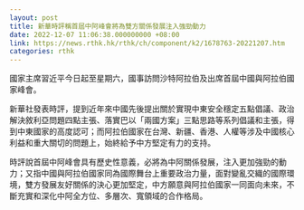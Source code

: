```yaml
---
layout: post
title: 新華時評稱首屆中阿峰會將為雙方關係發展注入強勁動力
date: 2022-12-07 11:06:38.000000000 +08:00
link: https://news.rthk.hk/rthk/ch/component/k2/1678763-20221207.htm
categories: rthk
---
```


國家主席習近平今日起至星期六，國事訪問沙特阿拉伯及出席首屆中國與阿拉伯國家峰會。

新華社發表時評，提到近年來中國先後提出關於實現中東安全穩定五點倡議、政治解決敘利亞問題四點主張、落實巴以「兩國方案」三點思路等系列倡議和主張，得到中東國家的高度認可；而阿拉伯國家在台灣、新疆、香港、人權等涉及中國核心利益和重大關切的問題上，始終給予中方堅定有力的支持。

時評說首屆中阿峰會具有歷史性意義，必將為中阿關係發展，注入更加強勁的動力；又指中國與阿拉伯國家同為國際舞台上重要政治力量，面對變亂交織的國際環境，雙方發展友好關係的決心更加堅定，中方願意與阿拉伯國家一同面向未來，不斷充實和深化中阿全方位、多層次、寬領域的合作格局。
